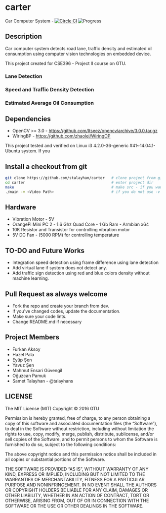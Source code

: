 # carter

Car Computer System - [![Circle CI](https://circleci.com/gh/stalayhan/carter.svg?style=svg)](https://circleci.com/gh/stalayhan/carter) ![Progress](http://progressed.io/bar/75?title=progress)

## Description

Car computer system detects road lane, traffic density and estimated oil consumption using computer vision technologies on embedded device.

This project created for CSE396 - Project II course on GTU.

### Lane Detection

### Speed and Traffic Density Detection

### Estimated Average Oil Consumption

## Dependencies

* OpenCV >= 3.0 - https://github.com/Itseez/opencv/archive/3.0.0.tar.gz
* WiringBP - https://github.com/zhaolei/WiringOP

This project tested and verified on Linux i3 4.2.0-36-generic #41~14.04.1-Ubuntu system. If you 

## Install a checkout from git

```sh
git clone https://github.com/stalayhan/carter   # clone project from git repo
cd carter                                       # enter project dir
make                                            # make src - if you want to build modules as separate use make test-modules
./main -v <Video Path>                          # if you do not use -v option, default using first webcam on the system.

```

## Hardware

* Vibration Motor - 5V
* OrangePi Mini PC 2 - 1.6 Ghz Quad Core - 1 Gb Ram - Armbian x64
* 10K Resistor and Transistor for controlling vibration motor
* 5V DC Fan - (5000 RPM) for controlling temperature

## TO-DO and Future Works

* Integration speed detection using frame difference using lane detection
* Add virtual lane if system does not detect any.
* Add traffic sign detection using red and blue colors density without machine learning.

## Pull Request as always welcome

* Fork the repo and create your branch from dev.
* If you've changed codes, update the documentation.
* Make sure your code lints.
* Change README.md if necessary

## Project Members

* Furkan Aksoy
* Hazel Pala
* Eyüp Şen
* Yavuz Şen
* Mahmut Ensari Güvengil
* Oğuzcan Pamuk
* Samet Talayhan - @talayhans

## LICENSE

The MIT License (MIT)
Copyright © 2016 GTU

Permission is hereby granted, free of charge, to any person obtaining a copy of this software and associated documentation files (the “Software”), to deal in the Software without restriction, including without limitation the rights to use, copy, modify, merge, publish, distribute, sublicense, and/or sell copies of the Software, and to permit persons to whom the Software is furnished to do so, subject to the following conditions:

The above copyright notice and this permission notice shall be included in all copies or substantial portions of the Software.

THE SOFTWARE IS PROVIDED “AS IS”, WITHOUT WARRANTY OF ANY KIND, EXPRESS OR IMPLIED, INCLUDING BUT NOT LIMITED TO THE WARRANTIES OF MERCHANTABILITY, FITNESS FOR A PARTICULAR PURPOSE AND NONINFRINGEMENT. IN NO EVENT SHALL THE AUTHORS OR COPYRIGHT HOLDERS BE LIABLE FOR ANY CLAIM, DAMAGES OR OTHER LIABILITY, WHETHER IN AN ACTION OF CONTRACT, TORT OR OTHERWISE, ARISING FROM, OUT OF OR IN CONNECTION WITH THE SOFTWARE OR THE USE OR OTHER DEALINGS IN THE SOFTWARE.
